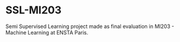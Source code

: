 # SSL-MI203
Semi Supervised Learning project made as final evaluation in MI203 - Machine Learning at ENSTA Paris.
